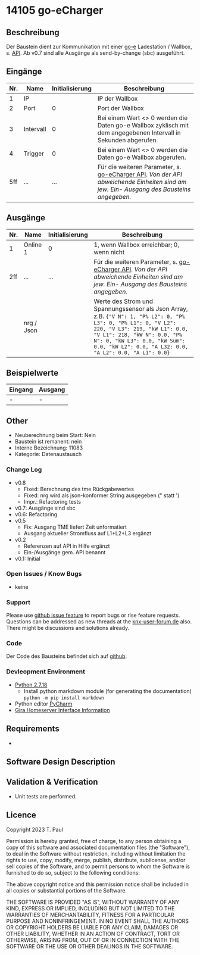 # 14105 go-eCharger

## Beschreibung 

Der Baustein dient zur Kommunikation mit einer [go-e](https://go-e.co/) Ladestation / Wallbox, s. [API](https://github.com/goecharger/go-eCharger-API-v1).
Ab v0.7 sind alle Ausgänge als send-by-change (sbc) ausgeführt.

## Eingänge

| Nr. | Name      | Initialisierung | Beschreibung                                                                                                                                                                               |
|-----|-----------|-----------------|--------------------------------------------------------------------------------------------------------------------------------------------------------------------------------------------|
| 1   | IP        |                 | IP der Wallbox                                                                                                                                                                             |
| 2   | Port      | 0               | Port der Wallbox                                                                                                                                                                           |
| 3   | Intervall | 0               | Bei einem Wert <> 0 werden die Daten go-e Wallbox zyklisch mit dem angegebenen Intervall in Sekunden abgerufen.                                                                            |
| 4   | Trigger   | 0               | Bei einem Wert <> 0 werden die Daten go-e Wallbox abgerufen.                                                                                                                               |
| 5ff | ...       | ...             | Für die weiteren Parameter, s. [go-eCharger API](https://github.com/goecharger/go-eCharger-API-v1). *Von der API abweichende Einheiten sind am jew. Ein- Ausgang des Bausteins angegeben.* |

## Ausgänge

| Nr. | Name       | Initialisierung | Beschreibung                                                                                                                                                                                                                                                             |
|-----|------------|-----------------|--------------------------------------------------------------------------------------------------------------------------------------------------------------------------------------------------------------------------------------------------------------------------|
| 1   | Online 1   | 0               | 1, wenn Wallbox erreichbar; 0, wenn nicht                                                                                                                                                                                                                                |
| 2ff | ...        | ...             | Für die weiteren Parameter, s. [go-eCharger API](https://github.com/goecharger/go-eCharger-API-v1). *Von der API abweichende Einheiten sind am jew. Ein- Ausgang des Bausteins angegeben.*                                                                               |
|     | nrg / Json |                 | Werte des Strom und Spannungssensor als Json Array, z.B. `{"V N": 1, "P% L2": 0, "P% L3": 0, "P% L1": 0, "V L2": 220, "V L3": 219, "kW L1": 0.0, "V L1": 218, "kW N": 0.0, "P% N": 0, "kW L3": 0.0, "kW Sum": 0.0, "kW L2": 0.0, "A L32: 0.0, "A L2": 0.0, "A L1": 0.0}` |

## Beispielwerte

| Eingang | Ausgang |
|---------|---------|
| -       | -       |


## Other

- Neuberechnung beim Start: Nein
- Baustein ist remanent: nein
- Interne Bezeichnung: 11083
- Kategorie: Datenaustausch

### Change Log

- v0.8
  - Fixed: Berechnung des tme Rückgabewertes
  - Fixed: nrg wird als json-konformer String ausgegeben (" statt ')
  - Impr.: Refactoring tests
- v0.7: Ausgänge sind sbc 
- v0.6: Refactoring
- v0.5
    - Fix: Ausgang TME liefert Zeit unformatiert
    - Ausgang aktueller Stromfluss auf L1+L2+L3 ergänzt
- v0.2
    - Referenzen auf API in Hilfe ergänzt
    - Ein-/Ausgänge gem. API benannt
- v0.1: Initial


### Open Issues / Know Bugs

- keine

### Support

Please use [github issue feature](https://github.com/En3rGy/14108_tibber/issues) to report bugs or rise feature requests.
Questions can be addressed as new threads at the [knx-user-forum.de](https://knx-user-forum.de) also. There might be discussions and solutions already.


### Code

Der Code des Bausteins befindet sich auf [github](https://github.com/En3rGy/14105_go-eCharger).

### Devleopment Environment

- [Python 2.7.18](https://www.python.org/download/releases/2.7/)
    - Install python markdown module (for generating the documentation) `python -m pip install markdown`
- Python editor [PyCharm](https://www.jetbrains.com/pycharm/)
- [Gira Homeserver Interface Information](http://www.hs-help.net/hshelp/gira/other_documentation/Schnittstelleninformationen.zip)


## Requirements
-

## Software Design Description


## Validation & Verification
- Unit tests are performed.

## Licence

Copyright 2023 T. Paul

Permission is hereby granted, free of charge, to any person obtaining a copy of this software and associated documentation files (the "Software"), to deal in the Software without restriction, including without limitation the rights to use, copy, modify, merge, publish, distribute, sublicense, and/or sell copies of the Software, and to permit persons to whom the Software is furnished to do so, subject to the following conditions:

The above copyright notice and this permission notice shall be included in all copies or substantial portions of the Software.

THE SOFTWARE IS PROVIDED "AS IS", WITHOUT WARRANTY OF ANY KIND, EXPRESS OR IMPLIED, INCLUDING BUT NOT LIMITED TO THE WARRANTIES OF MERCHANTABILITY, FITNESS FOR A PARTICULAR PURPOSE AND NONINFRINGEMENT. IN NO EVENT SHALL THE AUTHORS OR COPYRIGHT HOLDERS BE LIABLE FOR ANY CLAIM, DAMAGES OR OTHER LIABILITY, WHETHER IN AN ACTION OF CONTRACT, TORT OR OTHERWISE, ARISING FROM, OUT OF OR IN CONNECTION WITH THE SOFTWARE OR THE USE OR OTHER DEALINGS IN THE SOFTWARE.
